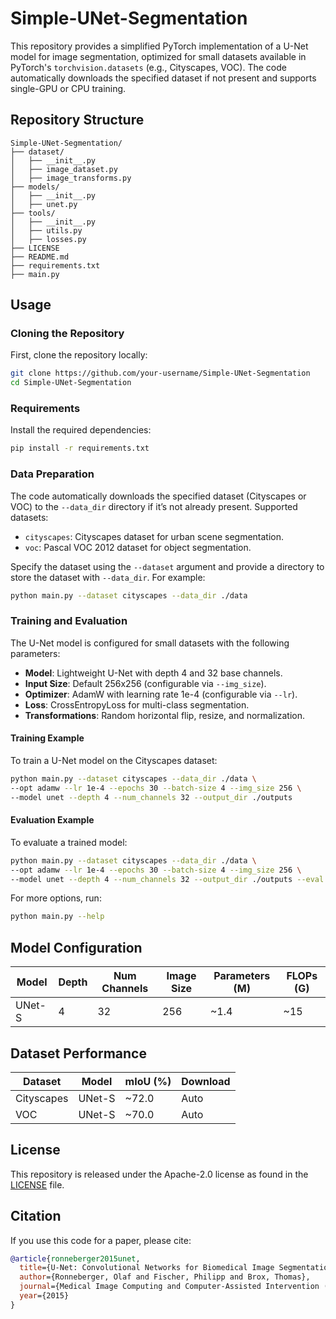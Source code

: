 # Simple-UNet-Segmentation
This repository provides a simplified PyTorch implementation of a U-Net model for image segmentation, optimized for small datasets available in PyTorch's `torchvision.datasets` (e.g., Cityscapes, VOC). The code automatically downloads the specified dataset if not present and supports single-GPU or CPU training.

## Repository Structure
```
Simple-UNet-Segmentation/
├── dataset/
│   ├── __init__.py
│   ├── image_dataset.py
│   ├── image_transforms.py
├── models/
│   ├── __init__.py
│   ├── unet.py
├── tools/
│   ├── __init__.py
│   ├── utils.py
│   ├── losses.py
├── LICENSE
├── README.md
├── requirements.txt
├── main.py
```

## Usage
### Cloning the Repository
First, clone the repository locally:
```bash
git clone https://github.com/your-username/Simple-UNet-Segmentation
cd Simple-UNet-Segmentation
```

### Requirements
Install the required dependencies:
```bash
pip install -r requirements.txt
```

### Data Preparation
The code automatically downloads the specified dataset (Cityscapes or VOC) to the `--data_dir` directory if it’s not already present. Supported datasets:
- `cityscapes`: Cityscapes dataset for urban scene segmentation.
- `voc`: Pascal VOC 2012 dataset for object segmentation.

Specify the dataset using the `--dataset` argument and provide a directory to store the dataset with `--data_dir`. For example:
```bash
python main.py --dataset cityscapes --data_dir ./data
```

### Training and Evaluation
The U-Net model is configured for small datasets with the following parameters:
- **Model**: Lightweight U-Net with depth 4 and 32 base channels.
- **Input Size**: Default 256x256 (configurable via `--img_size`).
- **Optimizer**: AdamW with learning rate 1e-4 (configurable via `--lr`).
- **Loss**: CrossEntropyLoss for multi-class segmentation.
- **Transformations**: Random horizontal flip, resize, and normalization.

#### Training Example
To train a U-Net model on the Cityscapes dataset:
```bash
python main.py --dataset cityscapes --data_dir ./data \
--opt adamw --lr 1e-4 --epochs 30 --batch-size 4 --img_size 256 \
--model unet --depth 4 --num_channels 32 --output_dir ./outputs
```

#### Evaluation Example
To evaluate a trained model:
```bash
python main.py --dataset cityscapes --data_dir ./data \
--opt adamw --lr 1e-4 --epochs 30 --batch-size 4 --img_size 256 \
--model unet --depth 4 --num_channels 32 --output_dir ./outputs --eval --initial_checkpoint ./outputs/checkpoint_epoch_29.pth
```

For more options, run:
```bash
python main.py --help
```

## Model Configuration
| Model   | Depth | Num Channels | Image Size | Parameters (M) | FLOPs (G) |
|---------|-------|--------------|------------|----------------|-----------|
| UNet-S  | 4     | 32           | 256        | ~1.4           | ~15       |

## Dataset Performance
| Dataset     | Model   | mIoU (%) | Download |
|-------------|---------|----------|----------|
| Cityscapes  | UNet-S  | ~72.0    | Auto     |
| VOC         | UNet-S  | ~70.0    | Auto     |

## License
This repository is released under the Apache-2.0 license as found in the [LICENSE](#LICENSE) file.

## Citation
If you use this code for a paper, please cite:
```bibtex
@article{ronneberger2015unet,
  title={U-Net: Convolutional Networks for Biomedical Image Segmentation},
  author={Ronneberger, Olaf and Fischer, Philipp and Brox, Thomas},
  journal={Medical Image Computing and Computer-Assisted Intervention (MICCAI)},
  year={2015}
}
```